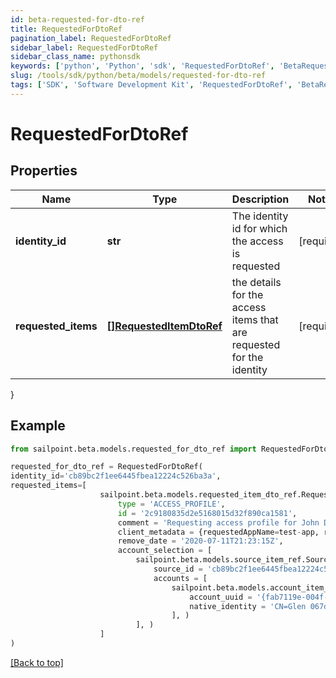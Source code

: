 ```yaml
---
id: beta-requested-for-dto-ref
title: RequestedForDtoRef
pagination_label: RequestedForDtoRef
sidebar_label: RequestedForDtoRef
sidebar_class_name: pythonsdk
keywords: ['python', 'Python', 'sdk', 'RequestedForDtoRef', 'BetaRequestedForDtoRef'] 
slug: /tools/sdk/python/beta/models/requested-for-dto-ref
tags: ['SDK', 'Software Development Kit', 'RequestedForDtoRef', 'BetaRequestedForDtoRef']
---
```


# RequestedForDtoRef


## Properties

Name | Type | Description | Notes
------------ | ------------- | ------------- | -------------
**identity_id** | **str** | The identity id for which the access is requested | [required]
**requested_items** | [**[]RequestedItemDtoRef**](requested-item-dto-ref) | the details for the access items that are requested for the identity | [required]
}

## Example

```python
from sailpoint.beta.models.requested_for_dto_ref import RequestedForDtoRef

requested_for_dto_ref = RequestedForDtoRef(
identity_id='cb89bc2f1ee6445fbea12224c526ba3a',
requested_items=[
                    sailpoint.beta.models.requested_item_dto_ref.RequestedItemDtoRef(
                        type = 'ACCESS_PROFILE', 
                        id = '2c9180835d2e5168015d32f890ca1581', 
                        comment = 'Requesting access profile for John Doe', 
                        client_metadata = {requestedAppName=test-app, requestedAppId=2c91808f7892918f0178b78da4a305a1}, 
                        remove_date = '2020-07-11T21:23:15Z', 
                        account_selection = [
                            sailpoint.beta.models.source_item_ref.SourceItemRef(
                                source_id = 'cb89bc2f1ee6445fbea12224c526ba3a', 
                                accounts = [
                                    sailpoint.beta.models.account_item_ref.AccountItemRef(
                                        account_uuid = '{fab7119e-004f-4822-9c33-b8d570d6c6a6}', 
                                        native_identity = 'CN=Glen 067da3248e914,OU=YOUROU,OU=org-data-service,DC=YOURDC,DC=local', )
                                    ], )
                            ], )
                    ]
)

```
[[Back to top]](#) 

